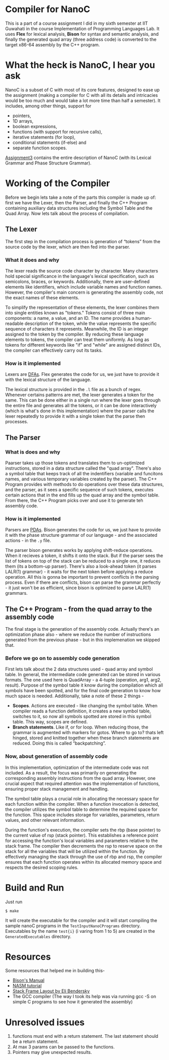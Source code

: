 # Compiler for NanoC
This is a part of a course assignment I did in my sixth semester at IIT Guwahati in the course Implementation of Programming Languages Lab. 
It uses **Flex** for lexical analysis, **Bison** for syntax and semantic analysis, and finally the generated quad array (three address code) is converted to the target x86-64 assembly by the C++ program. 

# What the heck is NanoC, I hear you ask
NanoC is a subset of C with most of its core features, designed to ease up the assignment (making a compiler for C with all its details and intricacies would be too much and would take a lot more time than half a semester). It includes, among other things, support for 
- pointers, 
- 1D arrays, 
- boolean expressions, 
- functions (with support for recursive calls), 
- iterative statements (for loop), 
- conditional statements (if-else) and 
- separate function scopes. 

[Assignment3](/Assignment%203.pdf) contains the entire description of NanoC (with its Lexical Grammar and Phase Structure Grammar).

# Working of the Compiler
Before we begin lets take a note of the parts this compiler is made up of: first we have the Lexer, then the Parser, and finally the C++ Program containing auxiliary data structures including the Symbol Table and the Quad Array. Now lets talk about the process of compilation.

## The Lexer
The first step in the compilation process is generation of “tokens” from the source code by the lexer, which are then fed into the parser. 

### What it does and why
The lexer reads the source code character by character. Many characters hold special significance in the language's lexical specification, such as semicolons, braces, or keywords. Additionally, there are user-defined elements like identifiers, which include variable names and function names. However, the compiler's main concern is generating the assembly code, not the exact names of these elements. 

To simplify the representation of these elements, the lexer combines them into single entities known as "tokens." Tokens consist of three main components: a name, a value, and an ID. The name provides a human-readable description of the token, while the value represents the specific sequence of characters it represents. Meanwhile, the ID is an integer assigned to the token by the compiler. By reducing these language elements to tokens, the compiler can treat them uniformly. As long as tokens for different keywords like "if" and "while" are assigned distinct IDs, the compiler can effectively carry out its tasks.

### How is it implemented
Lexers are [DFAs](https://www.cs.rochester.edu/u/nelson/courses/csc_173/fa/fa.html). Flex generates the code for us, we just have to provide it with the lexical structure of the language.

The lexical structure is provided in the `.l` file as a bunch of regex. Whenever certains patterns are met, the lexer generates a token for the same. This can be done either in a single run where the lexer goes through the entire file and generates all the tokens, or it can be done interactively (which is what's done in this implementation) where the parser calls the lexer repeatedly to provide it with a single token that the parse then processes.

## The Parser
### What is does and why
Paarser takes up those tokens and translates them to un-optimized instructions, stored in a data structure called the "quad array". There's also a symbol table that keeps track of all the indentifiers (variable and funcitons names, and various temporary variables created by the parser). The C++ Program provides with methods to do operations over these data structures, and the parser, as it sees a specific sequence of such tokens, executes certain actions that in the end fills up the quad array and the symbol table. From there, the C++ Program picks over and use it to generate teh assembly code.

### How is it implemented
Parsers are [PDAs](https://courses.cs.washington.edu/courses/cse431/19au/Parsing.pdf). Bison generates the code for us, we just have to provide it with the phase structure grammar of our language - and the associated actions - in the `.y` file.

The parser bison generates works by applying shift-reduce operations. When it recieves a token, it shifts it onto the stack. But if the parser sees the list of tokens on top of the stack can be reduced to a single one, it reduces them (its a bottom-up parser). There's also a look-ahead token (it parses LALR(1) grammar) - it waits for the next token before applying a reduce operation. All this is gonna be important to prevent conflicts in the parsing process. Even if there are conflicts, bison can parse the grammar perfectly - it just won't be as efficient, since bison is optimized to parse LALR(1) grammars.

## The C++ Program - from the quad array to the assembly code
The final stage is the generation of the assembly code. Actually there's an optimization phase also - where we reduce the number of instructions generated from the previous phase - but in this implemenation we skipped that. 

### Before we go on to assembly code generation
First lets talk about the 2 data structures used - quad array and symbol table. In general, the intermediate code generated can be stored in various formats. The one used here is QuadArray - a 4-tuple (operation, arg1, arg2, result). Purpose of the symbol table it know during the compilation which all symbols have been spotted, and for the final code generation to know how much space is needed.
Additionally, take a note of these 2 things -
- **Scopes**. Actions are executed - like changing the symbol table. When compiler reads a function definition, it creates a new symbol table, switches to it, so now all symbols spotted are stored in this symbol table. This way, scopes are defined.
- **Branch statements**. Like if, or for loop. When reducing those, the grammar is augmented with markers for gotos. Where to go to? thats left hinged, stored and knitted together when these branch statements are reduced. Doing this is called “backpatching”.

### Now, about generation of assembly code
In this implementation, optimization of the intermediate code was not included. As a result, the focus was primarily on generating the corresponding assembly instructions from the quad array. However, one crucial aspect that required attention was the implementation of functions, ensuring proper stack management and handling.

The symbol table plays a crucial role in allocating the necessary space for each function within the compiler. When a function invocation is detected, the compiler utilizes the symbol table to determine the required space for the function. This space includes storage for variables, parameters, return values, and other relevant information.

During the function's execution, the compiler sets the rbp (base pointer) to the current value of rsp (stack pointer). This establishes a reference point for accessing the function's local variables and parameters relative to the stack frame. The compiler then decrements the rsp to reserve space on the stack for all the variables that will be utilized within the function. By effectively managing the stack through the use of rbp and rsp, the compiler ensures that each function operates within its allocated memory space and respects the desired scoping rules.

# Build and Run
Just run 
```
$ make
```
 It will create the executable for the compiler and it will start compiling the sample nanoC programs in the `TestInputNanoCPrograms` directory. Executables by the name `test{i}` (i varing from 1 to 5) are created in the `GeneratedExecutables` directory.

# Resources
Some resources that helped me in building this-
- [Bison's Manual](https://www.gnu.org/software/bison/manual/)
- [NASM tutorial](https://cs.lmu.edu/~ray/notes/nasmtutorial/)
- [Stack Frame Layout by Eli Bendersky](https://eli.thegreenplace.net/2011/09/06/stack-frame-layout-on-x86-64/)
- The GCC compiler (The way I took its help was via running gcc -S on simple C programs to see how it generated the assembly)

# Unresolved issues
1. functions must end with a return statement. The last statement should be a return statement.
2. At max 3 params can be passed to the functions.
3. Pointers may give unexpected results. 
